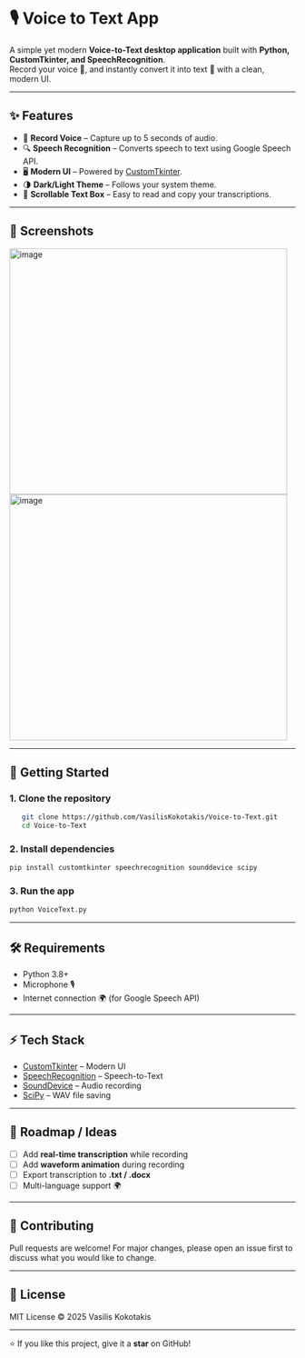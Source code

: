 
# 🎙️ Voice to Text App  

A simple yet modern **Voice-to-Text desktop application** built with **Python, CustomTkinter, and SpeechRecognition**.  
Record your voice 🎤, and instantly convert it into text 📝 with a clean, modern UI.  

---

## ✨ Features  
- 🎤 **Record Voice** – Capture up to 5 seconds of audio.  
- 🔍 **Speech Recognition** – Converts speech to text using Google Speech API.  
- 🖥️ **Modern UI** – Powered by [CustomTkinter](https://github.com/TomSchimansky/CustomTkinter).  
- 🌗 **Dark/Light Theme** – Follows your system theme.  
- 📝 **Scrollable Text Box** – Easy to read and copy your transcriptions.  

---

## 📸 Screenshots  

<img width="489" height="433" alt="image" src="https://github.com/user-attachments/assets/234a1f47-0e07-43e9-8bc0-77928de4a840" />
<img width="489" height="433" alt="image" src="https://github.com/user-attachments/assets/9ff195a6-56d1-44aa-a06d-0d3404d6d7ed" />

---

## 🚀 Getting Started  

### 1. Clone the repository  
```bash
   git clone https://github.com/VasilisKokotakis/Voice-to-Text.git
   cd Voice-to-Text
````

### 2. Install dependencies

```bash
pip install customtkinter speechrecognition sounddevice scipy
```

### 3. Run the app

```bash
python VoiceText.py
```

---

## 🛠 Requirements

* Python 3.8+
* Microphone 🎙️
* Internet connection 🌍 (for Google Speech API)

---

## ⚡ Tech Stack

* [CustomTkinter](https://github.com/TomSchimansky/CustomTkinter) – Modern UI
* [SpeechRecognition](https://pypi.org/project/SpeechRecognition/) – Speech-to-Text
* [SoundDevice](https://pypi.org/project/sounddevice/) – Audio recording
* [SciPy](https://scipy.org/) – WAV file saving

---

## 📌 Roadmap / Ideas

* [ ] Add **real-time transcription** while recording
* [ ] Add **waveform animation** during recording
* [ ] Export transcription to **.txt / .docx**
* [ ] Multi-language support 🌍

---

## 🤝 Contributing

Pull requests are welcome!
For major changes, please open an issue first to discuss what you would like to change.

---

## 📄 License

MIT License © 2025 Vasilis Kokotakis

---

⭐ If you like this project, give it a **star** on GitHub!



